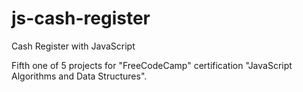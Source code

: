 # js-cash-register

Cash Register with JavaScript

Fifth one of 5 projects for "FreeCodeCamp" certification "JavaScript Algorithms and Data Structures".

